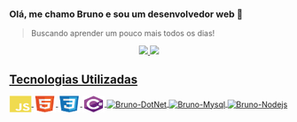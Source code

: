 
### Olá, me chamo Bruno e sou um desenvolvedor web 👋

> Buscando aprender um pouco mais todos os dias!

<div align="center">
  <a href="https://github.com/Brugoamorim"> 
  <img height="180em" src="https://github-readme-stats.vercel.app/api?username=BrugoAmorim&show_icons=true&theme=highcontrast&include_all_commits=true&count_private=true"/>
  <img height="180em" src="https://github-readme-stats.vercel.app/api/top-langs/?username=BrugoAmorim&layout=compact&langs_count=7&theme=highcontrast"/>
</div>
  
  ## Tecnologias Utilizadas
<div style="display: inline_block">
  <img align="center" alt="Bruno-Js" height="30" width="40" src="https://raw.githubusercontent.com/devicons/devicon/master/icons/javascript/javascript-plain.svg">
  <img align="center" alt="Bruno-HTML" height="30" width="40" src="https://raw.githubusercontent.com/devicons/devicon/master/icons/html5/html5-original.svg">
  <img align="center" alt="Bruno-CSS" height="30" width="40" src="https://raw.githubusercontent.com/devicons/devicon/master/icons/css3/css3-original.svg">
  <img align="center" alt="Bruno-Csharp" height="30" width="40" src="https://raw.githubusercontent.com/devicons/devicon/master/icons/csharp/csharp-original.svg">
  <img align="center" alt="Bruno-DotNet" height="30" width="40" src="https://cdn.jsdelivr.net/gh/devicons/devicon/icons/dotnetcore/dotnetcore-original.svg" />
  <img align="center" alt="Bruno-Mysql" height="30" width="40" src="https://cdn.jsdelivr.net/gh/devicons/devicon@latest/icons/mysql/mysql-original.svg">
  <img align="center" alt="Bruno-Nodejs" height="30" width="40" src="https://cdn.jsdelivr.net/gh/devicons/devicon/icons/nodejs/nodejs-plain.svg" />
</div>

